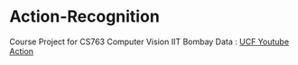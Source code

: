 # Action-Recognition
Course Project for CS763 Computer Vision IIT Bombay
Data : [UCF Youtube Action](http://crcv.ucf.edu/data/UCF_YouTube_Action.php)